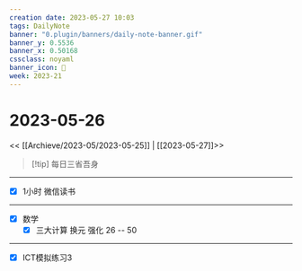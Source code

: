 ```yaml
---
creation date: 2023-05-27 10:03
tags: DailyNote
banner: "0.plugin/banners/daily-note-banner.gif"
banner_y: 0.5536
banner_x: 0.50168
cssclass: noyaml
banner_icon: 💌
week: 2023-21
---
```


# 2023-05-26

<< [[Archieve/2023-05/2023-05-25]] | [[2023-05-27]]>>


> [!tip] 每日三省吾身
> 


---

- [x] 1小时 微信读书

---

- [x] 数学
	- [x] 三大计算 换元 强化 26 -- 50

---

- [x] ICT模拟练习3